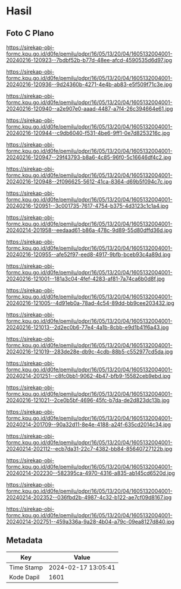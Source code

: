 # Hasil

## Foto C Plano

https://sirekap-obj-formc.kpu.go.id/d0fe/pemilu/pdpr/16/05/13/20/04/1605132004001-20240216-120923--7bdbf52b-b77d-48ee-afcd-4590535d6d97.jpg

https://sirekap-obj-formc.kpu.go.id/d0fe/pemilu/pdpr/16/05/13/20/04/1605132004001-20240216-120936--9d24360b-4271-4e4b-ab83-e5f509f71c3e.jpg

https://sirekap-obj-formc.kpu.go.id/d0fe/pemilu/pdpr/16/05/13/20/04/1605132004001-20240216-120940--a2e907e0-aaad-4487-a7f4-26c394664e61.jpg

https://sirekap-obj-formc.kpu.go.id/d0fe/pemilu/pdpr/16/05/13/20/04/1605132004001-20240216-120944--c9db6040-f531-4be6-9ff1-0e7d8253216c.jpg

https://sirekap-obj-formc.kpu.go.id/d0fe/pemilu/pdpr/16/05/13/20/04/1605132004001-20240216-120947--29f43793-b8a6-4c85-96f0-5c16646df4c2.jpg

https://sirekap-obj-formc.kpu.go.id/d0fe/pemilu/pdpr/16/05/13/20/04/1605132004001-20240216-120948--2f096625-5612-41ca-8364-d69b5f094c7c.jpg

https://sirekap-obj-formc.kpu.go.id/d0fe/pemilu/pdpr/16/05/13/20/04/1605132004001-20240216-120951--3c001735-7617-4754-b375-4d3123c1c1a4.jpg

https://sirekap-obj-formc.kpu.go.id/d0fe/pemilu/pdpr/16/05/13/20/04/1605132004001-20240214-201958--eedaad61-b86a-478c-9d89-55d80dffd36d.jpg

https://sirekap-obj-formc.kpu.go.id/d0fe/pemilu/pdpr/16/05/13/20/04/1605132004001-20240216-120955--afe52f97-eed8-4917-9bfb-bceb93c4a89d.jpg

https://sirekap-obj-formc.kpu.go.id/d0fe/pemilu/pdpr/16/05/13/20/04/1605132004001-20240216-121001--181a3c04-4fef-4283-af81-7a74ca6b0d8f.jpg

https://sirekap-obj-formc.kpu.go.id/d0fe/pemilu/pdpr/16/05/13/20/04/1605132004001-20240216-121005--4d91eb0a-78ad-4c54-89dd-bb9cee203432.jpg

https://sirekap-obj-formc.kpu.go.id/d0fe/pemilu/pdpr/16/05/13/20/04/1605132004001-20240216-121013--2d2ec0b6-77e4-4a1b-8cbb-e9d1b41f6a43.jpg

https://sirekap-obj-formc.kpu.go.id/d0fe/pemilu/pdpr/16/05/13/20/04/1605132004001-20240216-121019--283de28e-db9c-4cdb-88b5-c552977cd5da.jpg

https://sirekap-obj-formc.kpu.go.id/d0fe/pemilu/pdpr/16/05/13/20/04/1605132004001-20240214-201251--c8fc0bb1-9062-4b47-bfb9-15582ceb9ebd.jpg

https://sirekap-obj-formc.kpu.go.id/d0fe/pemilu/pdpr/16/05/13/20/04/1605132004001-20240216-121021--2ce0b5bf-4696-45fc-b7da-de2d823dc13b.jpg

https://sirekap-obj-formc.kpu.go.id/d0fe/pemilu/pdpr/16/05/13/20/04/1605132004001-20240214-201709--90a32d11-8e4e-4188-a24f-635cd2014c34.jpg

https://sirekap-obj-formc.kpu.go.id/d0fe/pemilu/pdpr/16/05/13/20/04/1605132004001-20240214-202112--ecb7da31-22c7-4382-bb84-85640727122b.jpg

https://sirekap-obj-formc.kpu.go.id/d0fe/pemilu/pdpr/16/05/13/20/04/1605132004001-20240214-202230--582395ca-4970-4316-a835-ab145cd6520d.jpg

https://sirekap-obj-formc.kpu.go.id/d0fe/pemilu/pdpr/16/05/13/20/04/1605132004001-20240214-202352--036fbd2b-4987-4c32-b122-ae7cf09d8167.jpg

https://sirekap-obj-formc.kpu.go.id/d0fe/pemilu/pdpr/16/05/13/20/04/1605132004001-20240214-202751--459a336a-9a28-4b04-a79c-09ea8127d840.jpg


## Metadata

| Key        | Value               |
| ---------- | ------------------- |
| Time Stamp | 2024-02-17 13:05:41 |
| Kode Dapil | 1601                |



